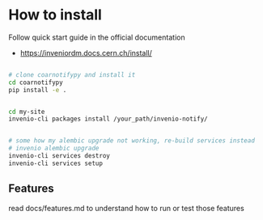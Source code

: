 # How to install

Follow quick start guide in the official documentation

* https://inveniordm.docs.cern.ch/install/

```bash

# clone coarnotifypy and install it
cd coarnotifypy
pip install -e . 


cd my-site
invenio-cli packages install /your_path/invenio-notify/  


# some how my alembic upgrade not working, re-build services instead
# invenio alembic upgrade
invenio-cli services destroy
invenio-cli services setup

```

Features
------------------------------------
read docs/features.md to understand how to run or test those features



